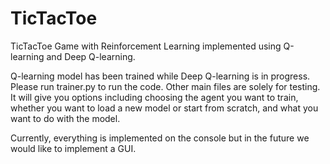 # TicTacToe
TicTacToe Game with Reinforcement Learning implemented using Q-learning and Deep Q-learning.

Q-learning model has been trained while Deep Q-learning is in progress. Please run trainer.py to run the code. Other main files are solely for testing.
It will give you options including choosing the agent you want to train, whether you want to load a new model or start from scratch, and what you want to do with the model.

Currently, everything is implemented on the console but in the future we would like to implement a GUI. 
